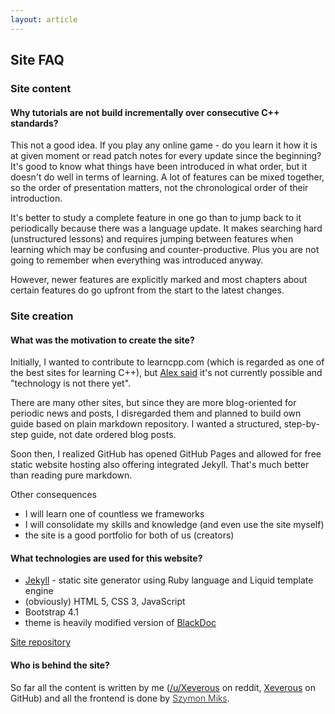 ```yaml
---
layout: article
---
```


## Site FAQ

### Site content

#### Why tutorials are not build incrementally over consecutive C++ standards?

This not a good idea. If you play any online game - do you learn it how it is at given moment or read patch notes for every update since the beginning? It's good to know what things have been introduced in what order, but it doesn't do well in terms of learning. A lot of features can be mixed together, so the order of presentation matters, not the chronological order of their introduction.

It's better to study a complete feature in one go than to jump back to it periodically because there was a language update. It makes searching hard (unstructured lessons) and requires jumping between features when learning which may be confusing and counter-productive. Plus you are not going to remember when everything was introduced anyway.

However, newer features are explicitly marked and most chapters about certain features do go upfront from the start to the latest changes.

### Site creation

#### What was the motivation to create the site?

Initially, I wanted to contribute to learncpp.com (which is regarded as one of the best sites for learning C++), but [Alex said](http://www.learncpp.com/site-news/find-something-wrong/comment-page-2/#comment-310505) it's not currently possible and "technology is not there yet".

There are many other sites, but since they are more blog-oriented for periodic news and posts, I disregarded them and planned to build own guide based on plain markdown repository. I wanted a structured, step-by-step guide, not date ordered blog posts.

Soon then, I realized GitHub has opened GitHub Pages and allowed for free static website hosting also offering integrated Jekyll. That's much better than reading pure markdown.

Other consequences

- I will learn one of countless we frameworks
- I will consolidate my skills and knowledge (and even use the site myself)
- the site is a good portfolio for both of us (creators)

#### What technologies are used for this website?

- [Jekyll](https://jekyllrb.com/) - static site generator using Ruby language and Liquid template engine
- (obviously) HTML 5, CSS 3, JavaScript
- Bootstrap 4.1
- theme is heavily modified version of [BlackDoc](https://github.com/karloespiritu/BlackDoc)

[Site repository](https://github.com/Xeverous/Xeverous.github.io)

#### Who is behind the site?

So far all the content is written by me ([/u/Xeverous](https://www.reddit.com/user/Xeverous/) on reddit, [Xeverous](https://github.com/Xeverous) on GitHub) and all the frontend is done by <a style="font-weight: 300 !important;" href="mailto:miks.szymon@gmail.com">Szymon Miks</a>.

